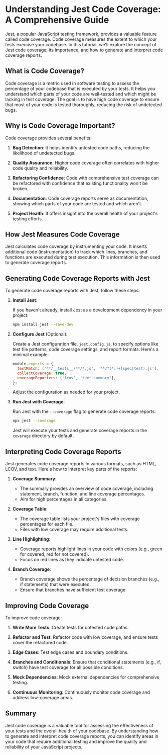 # Understanding Jest Code Coverage: A Comprehensive Guide

Jest, a popular JavaScript testing framework, provides a valuable feature called code coverage. Code coverage measures the extent to which your tests exercise your codebase. In this tutorial, we'll explore the concept of Jest code coverage, its importance, and how to generate and interpret code coverage reports.

## What is Code Coverage?

Code coverage is a metric used in software testing to assess the percentage of your codebase that is executed by your tests. It helps you understand which parts of your code are well-tested and which might be lacking in test coverage. The goal is to have high code coverage to ensure that most of your code is tested thoroughly, reducing the risk of undetected bugs.

## Why is Code Coverage Important?

Code coverage provides several benefits:

1. **Bug Detection**: It helps identify untested code paths, reducing the likelihood of undetected bugs.

2. **Quality Assurance**: Higher code coverage often correlates with higher code quality and reliability.

3. **Refactoring Confidence**: Code with comprehensive test coverage can be refactored with confidence that existing functionality won't be broken.

4. **Documentation**: Code coverage reports serve as documentation, showing which parts of your code are tested and which aren't.

5. **Project Health**: It offers insight into the overall health of your project's testing efforts.

## How Jest Measures Code Coverage

Jest calculates code coverage by instrumenting your code. It inserts additional code (instrumentation) to track which lines, branches, and functions are executed during test execution. This information is then used to generate coverage reports.

## Generating Code Coverage Reports with Jest

To generate code coverage reports with Jest, follow these steps:

1. **Install Jest**:

   If you haven't already, install Jest as a development dependency in your project:

   ```bash
   npm install jest --save-dev
   ```

2. **Configure Jest** (Optional):

   Create a Jest configuration file, `jest.config.js`, to specify options like test file patterns, code coverage settings, and report formats. Here's a minimal example:

   ```javascript
   module.exports = {
     testMatch: ['**/__tests__/**/*.js', '**/?(*.)+(spec|test).js'],
     collectCoverage: true,
     coverageReporters: ['lcov', 'text-summary'],
   };
   ```

   Adjust the configuration as needed for your project.

3. **Run Jest with Coverage**:

   Run Jest with the `--coverage` flag to generate code coverage reports:

   ```bash
   npx jest --coverage
   ```

   Jest will execute your tests and generate coverage reports in the `coverage` directory by default.

## Interpreting Code Coverage Reports

Jest generates code coverage reports in various formats, such as HTML, LCOV, and text. Here's how to interpret key parts of the reports:

1. **Coverage Summary**:

   - The summary provides an overview of code coverage, including statement, branch, function, and line coverage percentages.
   - Aim for high percentages in all categories.

2. **Coverage Table**:

   - The coverage table lists your project's files with coverage percentages for each file.
   - Files with low coverage may require additional tests.

3. **Line Highlighting**:

   - Coverage reports highlight lines in your code with colors (e.g., green for covered, red for not covered).
   - Focus on red lines as they indicate untested code.

4. **Branch Coverage**:

   - Branch coverage shows the percentage of decision branches (e.g., if statements) that were executed.
   - Ensure that branches have sufficient test coverage.

## Improving Code Coverage

To improve code coverage:

1. **Write More Tests**: Create tests for untested code paths.

2. **Refactor and Test**: Refactor code with low coverage, and ensure tests cover the refactored code.

3. **Edge Cases**: Test edge cases and boundary conditions.

4. **Branches and Conditionals**: Ensure that conditional statements (e.g., if, switch) have test coverage for all possible conditions.

5. **Mock Dependencies**: Mock external dependencies for comprehensive testing.

6. **Continuous Monitoring**: Continuously monitor code coverage and address low-coverage areas.

## Summary

Jest code coverage is a valuable tool for assessing the effectiveness of your tests and the overall health of your codebase. By understanding how to generate and interpret code coverage reports, you can identify areas in your code that require additional testing and improve the quality and reliability of your JavaScript projects.